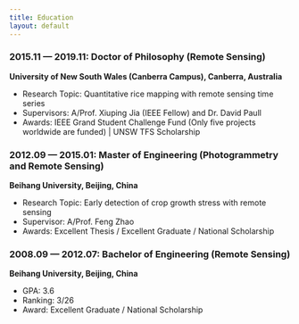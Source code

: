 ```yaml
---
title: Education
layout: default
---
```


### 2015.11 — 2019.11: Doctor of Philosophy (Remote Sensing)

**University of New South Wales (Canberra Campus), Canberra, Australia**

- Research Topic: Quantitative rice mapping with remote sensing time series
- Supervisors: A/Prof. Xiuping Jia (IEEE Fellow) and Dr. David Paull
- Awards: IEEE Grand Student Challenge Fund (Only five projects worldwide are funded) |
UNSW TFS Scholarship

### 2012.09 — 2015.01: Master of Engineering (Photogrammetry and Remote Sensing)

**Beihang University, Beijing, China**

- Research Topic: Early detection of crop growth stress with remote sensing
- Supervisor: A/Prof. Feng Zhao
- Awards: Excellent Thesis / Excellent Graduate / National Scholarship

### 2008.09 — 2012.07: Bachelor of Engineering (Remote Sensing)

**Beihang University, Beijing, China**

- GPA: 3.6
- Ranking: 3/26
- Award: Excellent Graduate / National Scholarship